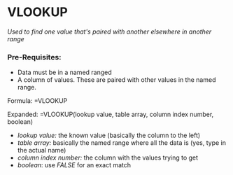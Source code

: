 # VLOOKUP

*Used to find one value that's paired with another elsewhere in another range*

### Pre-Requisites:

* Data must be in a named ranged
* A column of values. These are paired with other values in the named range.

Formula: =VLOOKUP

Expanded: =VLOOKUP(lookup value, table array, column index number, boolean)

* *lookup value:* the known value (basically the column to the left)
* *table array:* basically the named range where all the data is (yes, type in the actual name)
* *column index number:* the column with the values trying to get
* *boolean*: use *FALSE* for an exact match